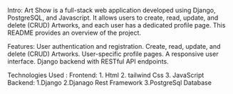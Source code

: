 Intro:
Art Show is a full-stack web application developed using  Django, PostgreSQL, and Javascript. It allows users to create, read, update, and delete (CRUD) Artworks, and each user has a dedicated profile page. This README provides an overview of the project.

Features:
User authentication and registration.
Create, read, update, and delete (CRUD) Artworks.
User-specific profile pages.
A responsive user interface.
Django backend with RESTful API endpoints.

Technologies Used :
  Frontend:
    1. Html
    2. tailwind Css
    3. JavaScript
  Backend:
    1.Django 
    2.Djanago Rest Framework
    3.PostgreSql Database
   

